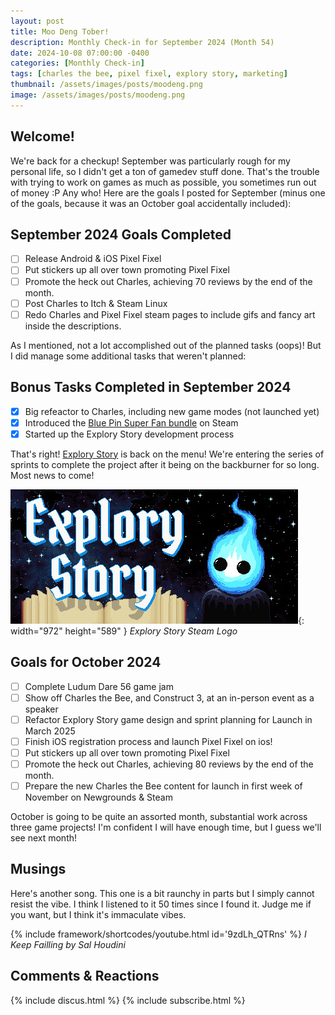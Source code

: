 ```yaml
---
layout: post
title: Moo Deng Tober!
description: Monthly Check-in for September 2024 (Month 54)
date: 2024-10-08 07:00:00 -0400
categories: [Monthly Check-in]
tags: [charles the bee, pixel fixel, explory story, marketing]
thumbnail: /assets/images/posts/moodeng.png
image: /assets/images/posts/moodeng.png
---
```


## Welcome!

We're back for a checkup! September was particularly rough for my personal life, so I didn't get a ton of gamedev stuff done. That's the trouble with trying to work on games as much as possible, you sometimes run out of money :P Any who! Here are the goals I posted for September (minus one of the goals, because it was an October goal accidentally included):

## September 2024 Goals Completed
  - [ ] Release Android & iOS Pixel Fixel
  - [ ] Put stickers up all over town promoting Pixel Fixel
  - [ ] Promote the heck out Charles, achieving 70 reviews by the end of the month.
  - [ ] Post Charles to Itch & Steam Linux
  - [ ] Redo Charles and Pixel Fixel steam pages to include gifs and fancy art inside the descriptions.

As I  mentioned, not a lot accomplished out of the planned tasks (oops)! But I did manage some additional tasks that weren't planned:  

## Bonus Tasks Completed in September 2024
  - [x] Big refeactor to Charles, including new game modes (not launched yet)
  - [x] Introduced the [Blue Pin Super Fan bundle](https://store.steampowered.com/bundle/45349/Blue_Pin_Super_Fan/) on Steam
  - [x] Started up the Explory Story development process

That's right! [Explory Story](https://explorystory.com/) is back on the menu! We're entering the series of sprints to complete the project after it being on the backburner for so long. Most news to come!

![Explory Story Game Logo](/assets/images/posts/explory.jpg){: width="972" height="589" }
_Explory Story Steam Logo_

## Goals for October 2024
  - [ ] Complete Ludum Dare 56 game jam
  - [ ] Show off Charles the Bee, and Construct 3, at an in-person event as a speaker
  - [ ] Refactor Explory Story game design and sprint planning for Launch in March 2025
  - [ ] Finish iOS registration process and launch Pixel Fixel on ios!
  - [ ] Put stickers up all over town promoting Pixel Fixel
  - [ ] Promote the heck out Charles, achieving 80 reviews by the end of the month.
  - [ ] Prepare the new Charles the Bee content for launch in first week of November on Newgrounds & Steam
    
October is going to be quite an assorted month, substantial work across three game projects! I'm confident I will have enough time, but I guess we'll see next month!

## Musings
Here's another song. This one is a bit raunchy in parts but I simply cannot resist the vibe. I think I listened to it 50 times since I found it. Judge me if you want, but I think it's immaculate vibes.

{% include framework/shortcodes/youtube.html id='9zdLh_QTRns' %}
_I Keep Failling by Sal Houdini_

## Comments & Reactions

{% include discus.html %}
{% include subscribe.html %}